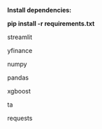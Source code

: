 **Install dependencies:**

**pip install -r requirements.txt**





streamlit

yfinance

numpy

pandas

xgboost

ta

requests





